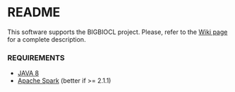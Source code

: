 # README #

This software supports the BIGBIOCL project. Please, refer to the [Wiki page](https://github.com/fcproj/BIGBIOCL/wiki) for a complete description.

### REQUIREMENTS ###
* [JAVA 8](http://www.oracle.com/technetwork/java/javase/downloads/jdk8-downloads-2133151.html)
* [Apache Spark](http://spark.apache.org/downloads.html) (better if >= 2.1.1)
